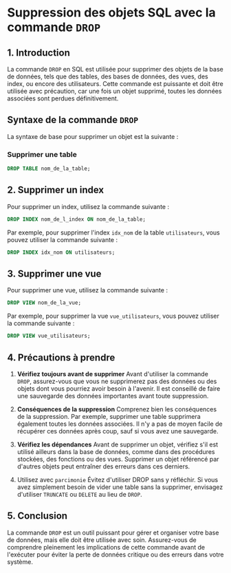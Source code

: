 # Suppression des objets SQL avec la commande `DROP`

## 1. Introduction

La commande `DROP` en SQL est utilisée pour supprimer des objets de la base de données, tels que des tables, des bases de données, des vues, des index, ou encore des utilisateurs. Cette commande est puissante et doit être utilisée avec précaution, car une fois un objet supprimé, toutes les données associées sont perdues définitivement.

## Syntaxe de la commande `DROP`

La syntaxe de base pour supprimer un objet est la suivante :

### Supprimer une table

```sql
DROP TABLE nom_de_la_table;
```
## 2. Supprimer un index

Pour supprimer un index, utilisez la commande suivante :

```sql
DROP INDEX nom_de_l_index ON nom_de_la_table;
```

Par exemple, pour supprimer l'index `idx_nom` de la table `utilisateurs`, vous pouvez utiliser la commande suivante :

```sql
DROP INDEX idx_nom ON utilisateurs;
```

## 3. Supprimer une vue

Pour supprimer une vue, utilisez la commande suivante :

```sql
DROP VIEW nom_de_la_vue;
``` 

Par exemple, pour supprimer la vue `vue_utilisateurs`, vous pouvez utiliser la commande suivante :

```sql
DROP VIEW vue_utilisateurs;
```

## 4. Précautions à prendre
1. **Vérifiez toujours avant de supprimer**
   Avant d'utiliser la commande `DROP`, assurez-vous que vous ne supprimerez pas des données ou des objets dont vous pourriez avoir besoin à l'avenir. Il est conseillé de faire une sauvegarde des données importantes avant toute suppression.

2. **Conséquences de la suppression**
   Comprenez bien les conséquences de la suppression. Par exemple, supprimer une table supprimera également toutes les données associées. Il n'y a pas de moyen facile de récupérer ces données après coup, sauf si vous avez une sauvegarde.

3. **Vérifiez les dépendances**
   Avant de supprimer un objet, vérifiez s'il est utilisé ailleurs dans la base de données, comme dans des procédures stockées, des fonctions ou des vues. Supprimer un objet référencé par d'autres objets peut entraîner des erreurs dans ces derniers.

4. Utilisez avec `parcimonie`
   Évitez d'utiliser DROP sans y réfléchir. Si vous avez simplement besoin de vider une table sans la supprimer, envisagez d'utiliser `TRUNCATE` ou `DELETE` au lieu de `DROP`.

## 5. Conclusion
La commande `DROP` est un outil puissant pour gérer et organiser votre base de données, mais elle doit être utilisée avec soin. Assurez-vous de comprendre pleinement les implications de cette commande avant de l'exécuter pour éviter la perte de données critique ou des erreurs dans votre système.